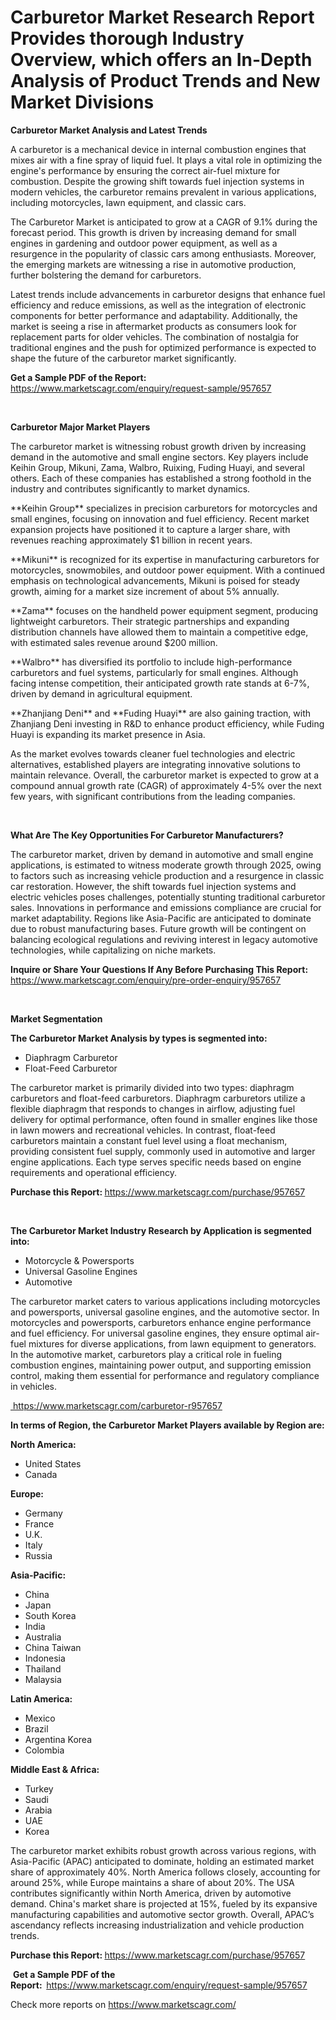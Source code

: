 <p><h1>Carburetor Market Research Report Provides thorough Industry Overview, which offers an In-Depth Analysis of Product Trends and New Market Divisions</h1></p><p><strong>Carburetor Market Analysis and Latest Trends</strong></p>
<p><p>A carburetor is a mechanical device in internal combustion engines that mixes air with a fine spray of liquid fuel. It plays a vital role in optimizing the engine's performance by ensuring the correct air-fuel mixture for combustion. Despite the growing shift towards fuel injection systems in modern vehicles, the carburetor remains prevalent in various applications, including motorcycles, lawn equipment, and classic cars.</p><p>The Carburetor Market is anticipated to grow at a CAGR of 9.1% during the forecast period. This growth is driven by increasing demand for small engines in gardening and outdoor power equipment, as well as a resurgence in the popularity of classic cars among enthusiasts. Moreover, the emerging markets are witnessing a rise in automotive production, further bolstering the demand for carburetors.</p><p>Latest trends include advancements in carburetor designs that enhance fuel efficiency and reduce emissions, as well as the integration of electronic components for better performance and adaptability. Additionally, the market is seeing a rise in aftermarket products as consumers look for replacement parts for older vehicles. The combination of nostalgia for traditional engines and the push for optimized performance is expected to shape the future of the carburetor market significantly.</p></p>
<p><strong>Get a Sample PDF of the Report:&nbsp;</strong> <a href="https://www.marketscagr.com/enquiry/request-sample/957657?utm_campaign=3249&utm_medium=2&utm_source=Github&utm_content=ia&utm_term=21032025&utm_id=carburetor">https://www.marketscagr.com/enquiry/request-sample/957657</a></p>
<p>&nbsp;</p>
<p><strong>Carburetor Major Market Players</strong></p>
<p><p>The carburetor market is witnessing robust growth driven by increasing demand in the automotive and small engine sectors. Key players include Keihin Group, Mikuni, Zama, Walbro, Ruixing, Fuding Huayi, and several others. Each of these companies has established a strong foothold in the industry and contributes significantly to market dynamics.</p><p>**Keihin Group** specializes in precision carburetors for motorcycles and small engines, focusing on innovation and fuel efficiency. Recent market expansion projects have positioned it to capture a larger share, with revenues reaching approximately $1 billion in recent years.</p><p>**Mikuni** is recognized for its expertise in manufacturing carburetors for motorcycles, snowmobiles, and outdoor power equipment. With a continued emphasis on technological advancements, Mikuni is poised for steady growth, aiming for a market size increment of about 5% annually.</p><p>**Zama** focuses on the handheld power equipment segment, producing lightweight carburetors. Their strategic partnerships and expanding distribution channels have allowed them to maintain a competitive edge, with estimated sales revenue around $200 million.</p><p>**Walbro** has diversified its portfolio to include high-performance carburetors and fuel systems, particularly for small engines. Although facing intense competition, their anticipated growth rate stands at 6-7%, driven by demand in agricultural equipment.</p><p>**Zhanjiang Deni** and **Fuding Huayi** are also gaining traction, with Zhanjiang Deni investing in R&D to enhance product efficiency, while Fuding Huayi is expanding its market presence in Asia.</p><p>As the market evolves towards cleaner fuel technologies and electric alternatives, established players are integrating innovative solutions to maintain relevance. Overall, the carburetor market is expected to grow at a compound annual growth rate (CAGR) of approximately 4-5% over the next few years, with significant contributions from the leading companies.</p></p>
<p>&nbsp;</p>
<p><strong>What Are The Key Opportunities For Carburetor Manufacturers?</strong></p>
<p><p>The carburetor market, driven by demand in automotive and small engine applications, is estimated to witness moderate growth through 2025, owing to factors such as increasing vehicle production and a resurgence in classic car restoration. However, the shift towards fuel injection systems and electric vehicles poses challenges, potentially stunting traditional carburetor sales. Innovations in performance and emissions compliance are crucial for market adaptability. Regions like Asia-Pacific are anticipated to dominate due to robust manufacturing bases. Future growth will be contingent on balancing ecological regulations and reviving interest in legacy automotive technologies, while capitalizing on niche markets.</p></p>
<p><strong>Inquire or Share Your Questions If Any Before Purchasing This Report:</strong> <a href="https://www.marketscagr.com/enquiry/pre-order-enquiry/957657?utm_campaign=3249&utm_medium=2&utm_source=Github&utm_content=ia&utm_term=21032025&utm_id=carburetor">https://www.marketscagr.com/enquiry/pre-order-enquiry/957657</a></p>
<p>&nbsp;</p>
<p><strong>Market Segmentation</strong></p>
<p><strong>The Carburetor Market Analysis by types is segmented into:</strong></p>
<p><ul><li>Diaphragm Carburetor</li><li>Float-Feed Carburetor</li></ul></p>
<p><p>The carburetor market is primarily divided into two types: diaphragm carburetors and float-feed carburetors. Diaphragm carburetors utilize a flexible diaphragm that responds to changes in airflow, adjusting fuel delivery for optimal performance, often found in smaller engines like those in lawn mowers and recreational vehicles. In contrast, float-feed carburetors maintain a constant fuel level using a float mechanism, providing consistent fuel supply, commonly used in automotive and larger engine applications. Each type serves specific needs based on engine requirements and operational efficiency.</p></p>
<p><strong>Purchase this Report:&nbsp;</strong><a href="https://www.marketscagr.com/purchase/957657?utm_campaign=3249&utm_medium=2&utm_source=Github&utm_content=ia&utm_term=21032025&utm_id=carburetor">https://www.marketscagr.com/purchase/957657</a></p>
<p>&nbsp;</p>
<p><strong>The Carburetor Market Industry Research by Application is segmented into:</strong></p>
<p><ul><li>Motorcycle & Powersports</li><li>Universal Gasoline Engines</li><li>Automotive</li></ul></p>
<p><p>The carburetor market caters to various applications including motorcycles and powersports, universal gasoline engines, and the automotive sector. In motorcycles and powersports, carburetors enhance engine performance and fuel efficiency. For universal gasoline engines, they ensure optimal air-fuel mixtures for diverse applications, from lawn equipment to generators. In the automotive market, carburetors play a critical role in fueling combustion engines, maintaining power output, and supporting emission control, making them essential for performance and regulatory compliance in vehicles.</p></p>
<p><a href="https://www.marketscagr.com/carburetor-r957657?utm_campaign=3249&utm_medium=2&utm_source=Github&utm_content=ia&utm_term=21032025&utm_id=carburetor">&nbsp;https://www.marketscagr.com/carburetor-r957657</a></p>
<p><strong>In terms of Region, the Carburetor Market Players available by Region are:</strong></p>
<p>
    <p> <strong> North America: </strong>
        <ul>
            <li>United States</li>
            <li>Canada</li>
        </ul>
        </p> 
    <p> <strong> Europe: </strong>
        <ul>
            <li>Germany</li>
            <li>France</li>
            <li>U.K.</li>
            <li>Italy</li>
            <li>Russia</li>
        </ul>
        </p> 
    <p> <strong> Asia-Pacific: </strong>
        <ul>
            <li>China</li>
            <li>Japan</li>
            <li>South Korea</li>
            <li>India</li>
            <li>Australia</li>
            <li>China Taiwan</li>
            <li>Indonesia</li>
            <li>Thailand</li>
            <li>Malaysia</li>
        </ul>
        </p> 
    <p> <strong> Latin America: </strong>
        <ul>
            <li>Mexico</li>
            <li>Brazil</li>
            <li>Argentina Korea</li>
            <li>Colombia</li>
        </ul>
        </p> 
    <p> <strong> Middle East & Africa: </strong>
        <ul>
            <li>Turkey</li>
            <li>Saudi</li>
            <li>Arabia</li>
            <li>UAE</li>
            <li>Korea</li>
        </ul>
    </p>
    </p>
<p><p>The carburetor market exhibits robust growth across various regions, with Asia-Pacific (APAC) anticipated to dominate, holding an estimated market share of approximately 40%. North America follows closely, accounting for around 25%, while Europe maintains a share of about 20%. The USA contributes significantly within North America, driven by automotive demand. China's market share is projected at 15%, fueled by its expansive manufacturing capabilities and automotive sector growth. Overall, APAC’s ascendancy reflects increasing industrialization and vehicle production trends.</p></p>
<p><strong>Purchase this Report: </strong><a href="https://www.marketscagr.com/purchase/957657?utm_campaign=3249&utm_medium=2&utm_source=Github&utm_content=ia&utm_term=21032025&utm_id=carburetor">https://www.marketscagr.com/purchase/957657</a></p>
<p>&nbsp;<strong>Get a Sample PDF of the Report:&nbsp;&nbsp;</strong><a href="https://www.marketscagr.com/enquiry/request-sample/957657?utm_campaign=3249&utm_medium=2&utm_source=Github&utm_content=ia&utm_term=21032025&utm_id=carburetor">https://www.marketscagr.com/enquiry/request-sample/957657</a></p>
<p><strong></strong></p>
<p>Check more reports on <a href="https://www.marketscagr.com/?utm_campaign=3249&utm_medium=2&utm_source=Github&utm_content=ia&utm_term=21032025&utm_id=carburetor">https://www.marketscagr.com/</a></p>